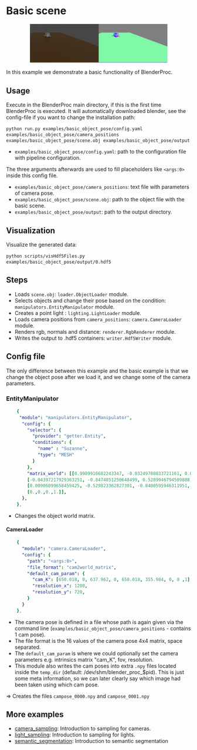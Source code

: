 # Basic scene

<p align="center">
<img src="rendering_0.jpg" alt="Front readme image" width=375>
</p>

In this example we demonstrate a basic functionality of BlenderProc.

## Usage

Execute in the BlenderProc main directory, if this is the first time BlenderProc is executed. It will automatically
downloaded blender, see the config-file if you want to change the installation path:

```
python run.py examples/basic_object_pose/config.yaml examples/basic_object_pose/camera_positions examples/basic_object_pose/scene.obj examples/basic_object_pose/output
```

* `examples/basic_object_pose/config.yaml`: path to the configuration file with pipeline configuration.

The three arguments afterwards are used to fill placeholders like `<args:0>` inside this config file.
* `examples/basic_object_pose/camera_positions`: text file with parameters of camera pose.
* `examples/basic_object_pose/scene.obj`: path to the object file with the basic scene.
* `examples/basic_object_pose/output`: path to the output directory.

## Visualization

Visualize the generated data:

```
python scripts/visHdf5Files.py examples/basic_object_pose/output/0.hdf5
```

## Steps

* Loads `scene.obj`: `loader.ObjectLoader` module.
* Selects objects and change their pose based on the condition: `manipulators.EntityManipulator` module.
* Creates a point light : `lighting.LightLoader` module.
* Loads camera positions from `camera_positions`: `camera.CameraLoader` module.
* Renders rgb, normals and distance: `renderer.RgbRenderer` module.
* Writes the output to .hdf5 containers: `writer.Hdf5Writer` module.

## Config file

The only difference between this example and the basic example is that we change the object pose after we load it, and
we change some of the camera parameters.

### EntityManipulator

```yaml
    {
     "module": "manipulators.EntityManipulator",
      "config": {
        "selector": {
          "provider": "getter.Entity",
          "conditions": {
            "name" : "Suzanne",
            "type": "MESH"
          }
        },
        "matrix_world": [[0.9989916682243347, -0.03249780833721161, 0.0309765487909317, 0.14350244402885437],
        [-0.04397217929363251, -0.8474851250648499, 0.5289946794509888, -0.2128345370292663],
        [0.00906099658459425, -0.529823362827301, -0.8480595946311951, 5.43374633789062],
        [0.,0.,0.,1.]],
      },
    },
```

* Changes the object world matrix.

#### CameraLoader

```yaml
    {
      "module": "camera.CameraLoader",
      "config": {
        "path": "<args:0>",
        "file_format": "cam2world_matrix",
        "default_cam_param": {
          "cam_K": [650.018, 0, 637.962, 0, 650.018, 355.984, 0, 0 ,1],
          "resolution_x": 1280,
          "resolution_y": 720,
        }
      }
    },
```

* The camera pose is defined in a file whose path is again given via the command line (`examples/basic_object_pose/camera_positions` - contains 1 cam pose).
* The file format is the 16 values of the camera pose 4x4 matrix, space separated.
* The `default_cam_param` is where we could optionally set the camera parameters e.g. intrinsics matrix "cam_K", fov, resolution.
* This module also writes the cam poses into extra `.npy` files located inside the `temp_dir` (default: /dev/shm/blender_proc_$pid). This is just some meta information, so we can later clearly say which image had been taken using which cam pose.

=> Creates the files `campose_0000.npy` and `campose_0001.npy` 

## More examples

* [camera_sampling](../camera_sampling): Introduction to sampling for cameras.
* [light_sampling](../light_sampling): Introduction to sampling for lights.
* [semantic_segmentation](../semantic_segmentation): Introduction to semantic segmentation
